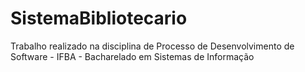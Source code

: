 # SistemaBibliotecario
Trabalho realizado na disciplina de Processo de Desenvolvimento de Software - IFBA - Bacharelado em Sistemas de Informação
